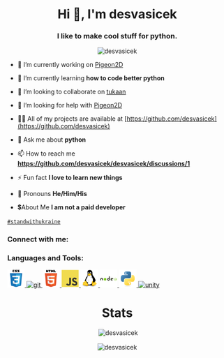 <h1 align="center">Hi 👋, I'm desvasicek</h1>
<h3 align="center">I like to make cool stuff for python.</h3>

<p align="center"> <img src="https://komarev.com/ghpvc/?username=desvasicek&label=Profile%20views&color=0e75b6&style=flat" alt="desvasicek" /> </p>

- 🔭 I’m currently working on [Pigeon2D](https://github.com/desvasicek/Pigeon2D)

- 🌱 I’m currently learning **how to code better python**

- 👯 I’m looking to collaborate on [tukaan](https://github.com/tukaan/tukaan)

- 🤝 I’m looking for help with [Pigeon2D](https://github.com/Pigeon2D)

- 👨‍💻 All of my projects are available at [https://github.com/desvasicek](https://github.com/desvasicek)

- 💬 Ask me about **python**

- 📫 How to reach me **https://github.com/desvasicek/desvasicek/discussions/1**

- ⚡ Fun fact **I love to learn new things**

- 🧍 Pronouns **He/Him/His**

- 💲️About Me **I am not a paid developer**

[``#standwithukraine``](https://github.com/topics/standwithukraine)

<h3 align="left">Connect with me:</h3>
<p align="left">
</p>

<h3 align="left">Languages and Tools:</h3>
<p align="left"> <a href="https://www.w3schools.com/css/" target="_blank" rel="noreferrer"> <img src="https://raw.githubusercontent.com/devicons/devicon/master/icons/css3/css3-original-wordmark.svg" alt="css3" width="40" height="40"/> </a> <a href="https://git-scm.com/" target="_blank" rel="noreferrer"> <img src="https://www.vectorlogo.zone/logos/git-scm/git-scm-icon.svg" alt="git" width="40" height="40"/> </a> <a href="https://www.w3.org/html/" target="_blank" rel="noreferrer"> <img src="https://raw.githubusercontent.com/devicons/devicon/master/icons/html5/html5-original-wordmark.svg" alt="html5" width="40" height="40"/> </a> <a href="https://developer.mozilla.org/en-US/docs/Web/JavaScript" target="_blank" rel="noreferrer"> <img src="https://raw.githubusercontent.com/devicons/devicon/master/icons/javascript/javascript-original.svg" alt="javascript" width="40" height="40"/> </a> <a href="https://www.linux.org/" target="_blank" rel="noreferrer"> <img src="https://raw.githubusercontent.com/devicons/devicon/master/icons/linux/linux-original.svg" alt="linux" width="40" height="40"/> </a> <a href="https://nodejs.org" target="_blank" rel="noreferrer"> <img src="https://raw.githubusercontent.com/devicons/devicon/master/icons/nodejs/nodejs-original-wordmark.svg" alt="nodejs" width="40" height="40"/> </a> <a href="https://www.python.org" target="_blank" rel="noreferrer"> <img src="https://raw.githubusercontent.com/devicons/devicon/master/icons/python/python-original.svg" alt="python" width="40" height="40"/> </a> <a href="https://unity.com/" target="_blank" rel="noreferrer"> <img src="https://www.vectorlogo.zone/logos/unity3d/unity3d-icon.svg" alt="unity" width="40" height="40"/> </a> </p>

<h1 align="center">Stats</h3>
<p align="center">&nbsp;<img align="center" src="https://github-readme-stats.vercel.app/api?username=desvasicek&show_icons=true&locale=en" alt="desvasicek" /></p>

<p align="center"><img align="center" src="https://github-readme-streak-stats.herokuapp.com/?user=desvasicek&" alt="desvasicek" /></p>

